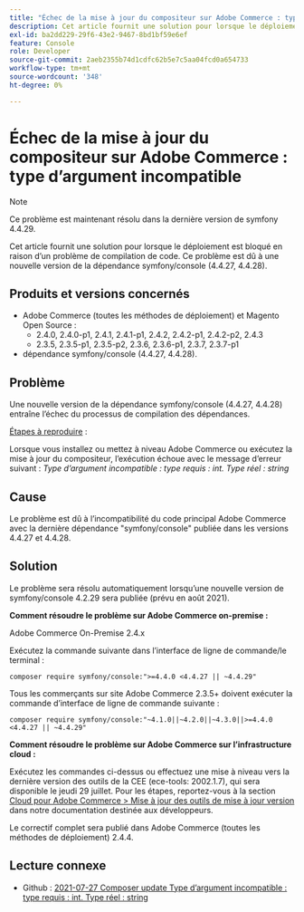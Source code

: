 ```yaml
---
title: "Échec de la mise à jour du compositeur sur Adobe Commerce : type d’argument incompatible"
description: Cet article fournit une solution pour lorsque le déploiement est bloqué en raison d’un problème de compilation de code. Ce problème est dû à une nouvelle version de la dépendance symfony/console (4.4.27, 4.4.28).
exl-id: ba2dd229-29f6-43e2-9467-8bd1bf59e6ef
feature: Console
role: Developer
source-git-commit: 2aeb2355b74d1cdfc62b5e7c5aa04fcd0a654733
workflow-type: tm+mt
source-wordcount: '348'
ht-degree: 0%

---
```


# Échec de la mise à jour du compositeur sur Adobe Commerce : type d’argument incompatible

>[!NOTE]
>
>Ce problème est maintenant résolu dans la dernière version de symfony 4.4.29.

Cet article fournit une solution pour lorsque le déploiement est bloqué en raison d’un problème de compilation de code. Ce problème est dû à une nouvelle version de la dépendance symfony/console (4.4.27, 4.4.28).

## Produits et versions concernés

* Adobe Commerce (toutes les méthodes de déploiement) et Magento Open Source :
   * 2.4.0, 2.4.0-p1, 2.4.1, 2.4.1-p1, 2.4.2, 2.4.2-p1, 2.4.2-p2, 2.4.3
   * 2.3.5, 2.3.5-p1, 2.3.5-p2, 2.3.6, 2.3.6-p1, 2.3.7, 2.3.7-p1
* dépendance symfony/console (4.4.27, 4.4.28).

## Problème

Une nouvelle version de la dépendance symfony/console (4.4.27, 4.4.28) entraîne l’échec du processus de compilation des dépendances.

<u>Étapes à reproduire</u> :

Lorsque vous installez ou mettez à niveau Adobe Commerce ou exécutez la mise à jour du compositeur, l’exécution échoue avec le message d’erreur suivant :
*Type d’argument incompatible : type requis : int. Type réel : string*

## Cause

Le problème est dû à l’incompatibilité du code principal Adobe Commerce avec la dernière dépendance &quot;symfony/console&quot; publiée dans les versions 4.4.27 et 4.4.28.

## Solution

Le problème sera résolu automatiquement lorsqu’une nouvelle version de symfony/console 4.2.29 sera publiée (prévu en août 2021).

**Comment résoudre le problème sur Adobe Commerce on-premise :**

Adobe Commerce On-Premise 2.4.x

Exécutez la commande suivante dans l’interface de ligne de commande/le terminal :

``composer require symfony/console:">=4.4.0 <4.4.27 || ~4.4.29"``

Tous les commerçants sur site Adobe Commerce 2.3.5+ doivent exécuter la commande d’interface de ligne de commande suivante :

``composer require symfony/console:"~4.1.0||~4.2.0||~4.3.0||>=4.4.0 <4.4.27 || ~4.4.29"``

**Comment résoudre le problème sur Adobe Commerce sur l’infrastructure cloud :**

Exécutez les commandes ci-dessus ou effectuez une mise à niveau vers la dernière version des outils de la CEE (ece-tools: 2002.1.7), qui sera disponible le jeudi 29 juillet. Pour les étapes, reportez-vous à la section [Cloud pour Adobe Commerce > Mise à jour des outils de mise à jour version](https://experienceleague.adobe.com/en/docs/commerce-cloud-service/user-guide/dev-tools/ece-tools/update-package) dans notre documentation destinée aux développeurs.

Le correctif complet sera publié dans Adobe Commerce (toutes les méthodes de déploiement) 2.4.4.

## Lecture connexe

* Github : [2021-07-27 Composer update Type d’argument incompatible : type requis : int. Type réel : string](https://github.com/magento/magento2/issues/33595)
